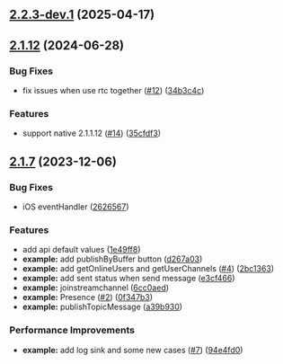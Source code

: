 

## [2.2.3-dev.1](https://github.com/AgoraIO-Extensions/agora-react-native-rtm/compare/2.1.12...v2.2.3-dev.1) (2025-04-17)



## [2.1.12](https://github.com/AgoraIO-Extensions/agora-react-native-rtm/compare/2.1.7...2.1.12) (2024-06-28)


### Bug Fixes

* fix issues when use rtc together ([#12](https://github.com/AgoraIO-Extensions/agora-react-native-rtm/issues/12)) ([34b3c4c](https://github.com/AgoraIO-Extensions/agora-react-native-rtm/commit/34b3c4cf35ca22250787cfb9197bb1e28b603702))


### Features

* support native 2.1.1.12 ([#14](https://github.com/AgoraIO-Extensions/agora-react-native-rtm/issues/14)) ([35cfdf3](https://github.com/AgoraIO-Extensions/agora-react-native-rtm/commit/35cfdf34ef8fa52eaad3f7220ce9bf7ce50de254))



## [2.1.7](https://github.com/AgoraIO-Extensions/agora-react-native-rtm/compare/2626567bd1bc25f21b961bff62aa6c3d7b354ba4...2.1.7) (2023-12-06)


### Bug Fixes

* iOS eventHandler ([2626567](https://github.com/AgoraIO-Extensions/agora-react-native-rtm/commit/2626567bd1bc25f21b961bff62aa6c3d7b354ba4))


### Features

* add api default values ([1e49ff8](https://github.com/AgoraIO-Extensions/agora-react-native-rtm/commit/1e49ff8dfde11e72d4db7124285ba1463210433e))
* **example:** add  publishByBuffer button ([d267a03](https://github.com/AgoraIO-Extensions/agora-react-native-rtm/commit/d267a03f03abffa933b749b8906894ff51331d69))
* **example:** add getOnlineUsers and getUserChannels ([#4](https://github.com/AgoraIO-Extensions/agora-react-native-rtm/issues/4)) ([2bc1363](https://github.com/AgoraIO-Extensions/agora-react-native-rtm/commit/2bc13639b0f92f3810ec5d4b6a2424beb1a82122))
* **example:** add sent status when send message ([e3cf466](https://github.com/AgoraIO-Extensions/agora-react-native-rtm/commit/e3cf466ccc180d6ea89ea29fe81c2be6c22291b8))
* **example:** joinstreamchannel ([6cc0aed](https://github.com/AgoraIO-Extensions/agora-react-native-rtm/commit/6cc0aed85bc0656c555530bcbdd8f327da6bc6d4))
* **example:** Presence ([#2](https://github.com/AgoraIO-Extensions/agora-react-native-rtm/issues/2)) ([0f347b3](https://github.com/AgoraIO-Extensions/agora-react-native-rtm/commit/0f347b33972ebb152e16b0a11b6b06d03f1319cd))
* **example:** publishTopicMessage ([a39b930](https://github.com/AgoraIO-Extensions/agora-react-native-rtm/commit/a39b9303e46aaa415cde4c04c3739c5307a41310))


### Performance Improvements

* **example:** add log sink and some new cases ([#7](https://github.com/AgoraIO-Extensions/agora-react-native-rtm/issues/7)) ([94e4fd0](https://github.com/AgoraIO-Extensions/agora-react-native-rtm/commit/94e4fd08c7fa20310f20a2619bc5818d1934c8ee))